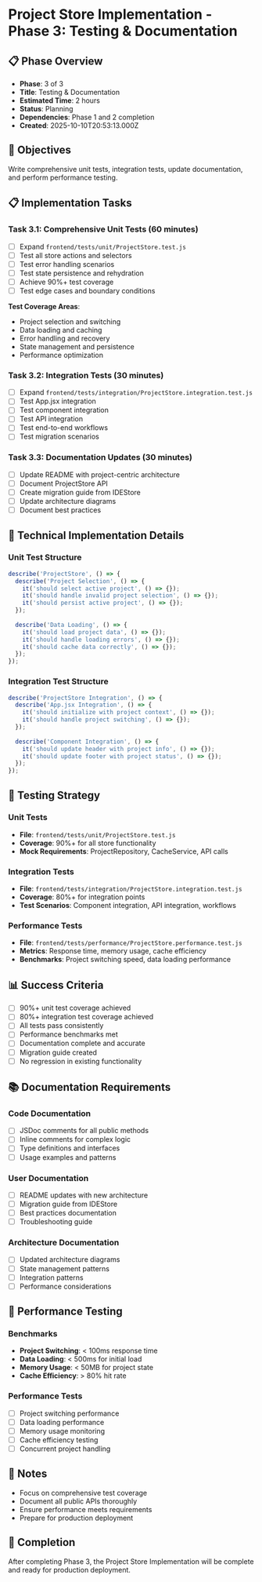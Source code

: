 # Project Store Implementation - Phase 3: Testing & Documentation

## 📋 Phase Overview
- **Phase**: 3 of 3
- **Title**: Testing & Documentation
- **Estimated Time**: 2 hours
- **Status**: Planning
- **Dependencies**: Phase 1 and 2 completion
- **Created**: 2025-10-10T20:53:13.000Z

## 🎯 Objectives
Write comprehensive unit tests, integration tests, update documentation, and perform performance testing.

## 📋 Implementation Tasks

### Task 3.1: Comprehensive Unit Tests (60 minutes)
- [ ] Expand `frontend/tests/unit/ProjectStore.test.js`
- [ ] Test all store actions and selectors
- [ ] Test error handling scenarios
- [ ] Test state persistence and rehydration
- [ ] Achieve 90%+ test coverage
- [ ] Test edge cases and boundary conditions

**Test Coverage Areas**:
- Project selection and switching
- Data loading and caching
- Error handling and recovery
- State management and persistence
- Performance optimization

### Task 3.2: Integration Tests (30 minutes)
- [ ] Expand `frontend/tests/integration/ProjectStore.integration.test.js`
- [ ] Test App.jsx integration
- [ ] Test component integration
- [ ] Test API integration
- [ ] Test end-to-end workflows
- [ ] Test migration scenarios

### Task 3.3: Documentation Updates (30 minutes)
- [ ] Update README with project-centric architecture
- [ ] Document ProjectStore API
- [ ] Create migration guide from IDEStore
- [ ] Update architecture diagrams
- [ ] Document best practices

## 🔧 Technical Implementation Details

### Unit Test Structure
```javascript
describe('ProjectStore', () => {
  describe('Project Selection', () => {
    it('should select active project', () => {});
    it('should handle invalid project selection', () => {});
    it('should persist active project', () => {});
  });
  
  describe('Data Loading', () => {
    it('should load project data', () => {});
    it('should handle loading errors', () => {});
    it('should cache data correctly', () => {});
  });
});
```

### Integration Test Structure
```javascript
describe('ProjectStore Integration', () => {
  describe('App.jsx Integration', () => {
    it('should initialize with project context', () => {});
    it('should handle project switching', () => {});
  });
  
  describe('Component Integration', () => {
    it('should update header with project info', () => {});
    it('should update footer with project status', () => {});
  });
});
```

## 🧪 Testing Strategy

### Unit Tests
- **File**: `frontend/tests/unit/ProjectStore.test.js`
- **Coverage**: 90%+ for all store functionality
- **Mock Requirements**: ProjectRepository, CacheService, API calls

### Integration Tests
- **File**: `frontend/tests/integration/ProjectStore.integration.test.js`
- **Coverage**: 80%+ for integration points
- **Test Scenarios**: Component integration, API integration, workflows

### Performance Tests
- **File**: `frontend/tests/performance/ProjectStore.performance.test.js`
- **Metrics**: Response time, memory usage, cache efficiency
- **Benchmarks**: Project switching speed, data loading performance

## 📊 Success Criteria
- [ ] 90%+ unit test coverage achieved
- [ ] 80%+ integration test coverage achieved
- [ ] All tests pass consistently
- [ ] Performance benchmarks met
- [ ] Documentation complete and accurate
- [ ] Migration guide created
- [ ] No regression in existing functionality

## 📚 Documentation Requirements

### Code Documentation
- [ ] JSDoc comments for all public methods
- [ ] Inline comments for complex logic
- [ ] Type definitions and interfaces
- [ ] Usage examples and patterns

### User Documentation
- [ ] README updates with new architecture
- [ ] Migration guide from IDEStore
- [ ] Best practices documentation
- [ ] Troubleshooting guide

### Architecture Documentation
- [ ] Updated architecture diagrams
- [ ] State management patterns
- [ ] Integration patterns
- [ ] Performance considerations

## 🔄 Performance Testing

### Benchmarks
- **Project Switching**: < 100ms response time
- **Data Loading**: < 500ms for initial load
- **Memory Usage**: < 50MB for project state
- **Cache Efficiency**: > 80% hit rate

### Performance Tests
- [ ] Project switching performance
- [ ] Data loading performance
- [ ] Memory usage monitoring
- [ ] Cache efficiency testing
- [ ] Concurrent project handling

## 📝 Notes
- Focus on comprehensive test coverage
- Document all public APIs thoroughly
- Ensure performance meets requirements
- Prepare for production deployment

## 🚀 Completion
After completing Phase 3, the Project Store Implementation will be complete and ready for production deployment.